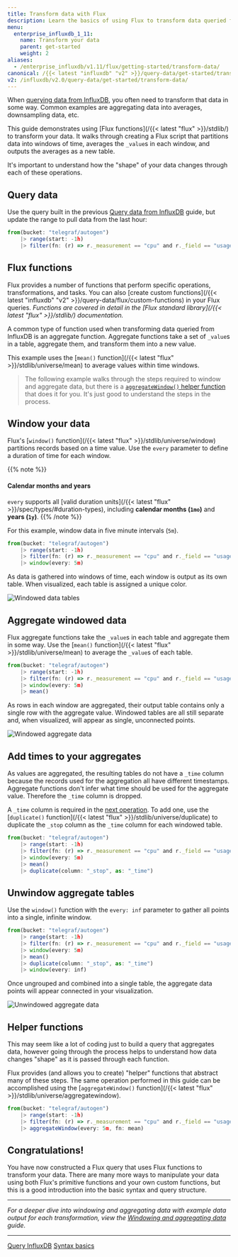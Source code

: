 ```yaml
---
title: Transform data with Flux
description: Learn the basics of using Flux to transform data queried from InfluxDB.
menu:
  enterprise_influxdb_1_11:
    name: Transform your data
    parent: get-started
    weight: 2
aliases:
  - /enterprise_influxdb/v1.11/flux/getting-started/transform-data/
canonical: /{{< latest "influxdb" "v2" >}}/query-data/get-started/transform-data/
v2: /influxdb/v2.0/query-data/get-started/transform-data/
---
```


When [querying data from InfluxDB](/enterprise_influxdb/v1.11/flux/get-started/query-influxdb),
you often need to transform that data in some way.
Common examples are aggregating data into averages, downsampling data, etc.

This guide demonstrates using [Flux functions](/{{< latest "flux" >}}/stdlib/) to transform your data.
It walks through creating a Flux script that partitions data into windows of time,
averages the `_value`s in each window, and outputs the averages as a new table.

It's important to understand how the "shape" of your data changes through each of these operations.

## Query data
Use the query built in the previous [Query data from InfluxDB](/enterprise_influxdb/v1.11/flux/get-started/query-influxdb)
guide, but update the range to pull data from the last hour:

```js
from(bucket: "telegraf/autogen")
    |> range(start: -1h)
    |> filter(fn: (r) => r._measurement == "cpu" and r._field == "usage_system" and r.cpu == "cpu-total")
```

## Flux functions
Flux provides a number of functions that perform specific operations, transformations, and tasks.
You can also [create custom functions](/{{< latest "influxdb" "v2" >}}/query-data/flux/custom-functions) in your Flux queries.
_Functions are covered in detail in the [Flux standard library](/{{< latest "flux" >}}/stdlib/) documentation._

A common type of function used when transforming data queried from InfluxDB is an aggregate function.
Aggregate functions take a set of `_value`s in a table, aggregate them, and transform
them into a new value.

This example uses the [`mean()` function](/{{< latest "flux" >}}/stdlib/universe/mean)
to average values within time windows.

> The following example walks through the steps required to window and aggregate data,
> but there is a [`aggregateWindow()` helper function](#helper-functions) that does it for you.
> It's just good to understand the steps in the process.

## Window your data
Flux's [`window()` function](/{{< latest "flux" >}}/stdlib/universe/window) partitions records based on a time value.
Use the `every` parameter to define a duration of time for each window.

{{% note %}}
#### Calendar months and years
`every` supports all [valid duration units](/{{< latest "flux" >}}/spec/types/#duration-types),
including **calendar months (`1mo`)** and **years (`1y`)**.
{{% /note %}}

For this example, window data in five minute intervals (`5m`).

```js
from(bucket: "telegraf/autogen")
    |> range(start: -1h)
    |> filter(fn: (r) => r._measurement == "cpu" and r._field == "usage_system" and r.cpu == "cpu-total")
    |> window(every: 5m)
```

As data is gathered into windows of time, each window is output as its own table.
When visualized, each table is assigned a unique color.

![Windowed data tables](/img/flux/windowed-data.png)

## Aggregate windowed data
Flux aggregate functions take the `_value`s in each table and aggregate them in some way.
Use the [`mean()` function](/{{< latest "flux" >}}/stdlib/universe/mean) to average the `_value`s of each table.

```js
from(bucket: "telegraf/autogen")
    |> range(start: -1h)
    |> filter(fn: (r) => r._measurement == "cpu" and r._field == "usage_system" and r.cpu == "cpu-total")
    |> window(every: 5m)
    |> mean()
```

As rows in each window are aggregated, their output table contains only a single row with the aggregate value.
Windowed tables are all still separate and, when visualized, will appear as single, unconnected points.

![Windowed aggregate data](/img/flux/windowed-aggregates.png)

## Add times to your aggregates
As values are aggregated, the resulting tables do not have a `_time` column because
the records used for the aggregation all have different timestamps.
Aggregate functions don't infer what time should be used for the aggregate value.
Therefore the `_time` column is dropped.

A `_time` column is required in the [next operation](#unwindow-aggregate-tables).
To add one, use the [`duplicate()` function](/{{< latest "flux" >}}/stdlib/universe/duplicate)
to duplicate the `_stop` column as the `_time` column for each windowed table.

```js
from(bucket: "telegraf/autogen")
    |> range(start: -1h)
    |> filter(fn: (r) => r._measurement == "cpu" and r._field == "usage_system" and r.cpu == "cpu-total")
    |> window(every: 5m)
    |> mean()
    |> duplicate(column: "_stop", as: "_time")
```

## Unwindow aggregate tables

Use the `window()` function with the `every: inf` parameter to gather all points
into a single, infinite window.

```js
from(bucket: "telegraf/autogen")
    |> range(start: -1h)
    |> filter(fn: (r) => r._measurement == "cpu" and r._field == "usage_system" and r.cpu == "cpu-total")
    |> window(every: 5m)
    |> mean()
    |> duplicate(column: "_stop", as: "_time")
    |> window(every: inf)
```

Once ungrouped and combined into a single table, the aggregate data points will appear connected in your visualization.

![Unwindowed aggregate data](/img/flux/windowed-aggregates-ungrouped.png)

## Helper functions
This may seem like a lot of coding just to build a query that aggregates data, however going through the
process helps to understand how data changes "shape" as it is passed through each function.

Flux provides (and allows you to create) "helper" functions that abstract many of these steps.
The same operation performed in this guide can be accomplished using the
[`aggregateWindow()` function](/{{< latest "flux" >}}/stdlib/universe/aggregatewindow).

```js
from(bucket: "telegraf/autogen")
    |> range(start: -1h)
    |> filter(fn: (r) => r._measurement == "cpu" and r._field == "usage_system" and r.cpu == "cpu-total")
    |> aggregateWindow(every: 5m, fn: mean)
```

## Congratulations!
You have now constructed a Flux query that uses Flux functions to transform your data.
There are many more ways to manipulate your data using both Flux's primitive functions
and your own custom functions, but this is a good introduction into the basic syntax and query structure.

---

_For a deeper dive into windowing and aggregating data with example data output for each transformation,
view the [Windowing and aggregating data](/enterprise_influxdb/v1.11/flux/guides/window-aggregate) guide._

---

<div class="page-nav-btns">
  <a class="btn prev" href="/enterprise_influxdb/v1.11/flux/get-started/query-influxdb/">Query InfluxDB</a>
  <a class="btn next" href="/enterprise_influxdb/v1.11/flux/get-started/syntax-basics/">Syntax basics</a>
</div>
